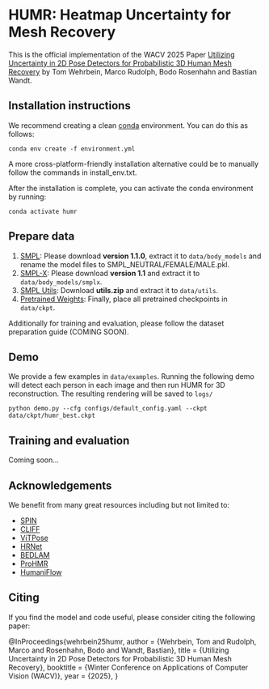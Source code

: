 # HUMR: Heatmap Uncertainty for Mesh Recovery
This is the official implementation of the WACV 2025 Paper [Utilizing Uncertainty in 2D Pose Detectors for Probabilistic 3D Human Mesh Recovery](https://arxiv.org/abs/2411.16289) by Tom Wehrbein, Marco Rudolph, Bodo Rosenhahn and Bastian Wandt.


## Installation instructions
We recommend creating a clean [conda](https://docs.conda.io/) environment. You can do this as follows:
```
conda env create -f environment.yml
```

A more cross-platform-friendly installation alternative could be to manually follow the commands in install_env.txt.


After the installation is complete, you can activate the conda environment by running:
```
conda activate humr
```

## Prepare data
1. [SMPL](https://smpl.is.tue.mpg.de/download.php): Please download <strong>version 1.1.0</strong>, extract it to `data/body_models` and rename the model files to SMPL_NEUTRAL/FEMALE/MALE.pkl.
2. [SMPL-X](https://smpl-x.is.tue.mpg.de/download.php): Please download <strong>version 1.1</strong> and extract it to `data/body_models/smplx`.
3. [SMPL Utils](https://cloud.tnt.uni-hannover.de/index.php/s/WqZs5tLMJqcMj9f): Download <strong>utils.zip</strong> and extract it to `data/utils`.
4. [Pretrained Weights](https://cloud.tnt.uni-hannover.de/index.php/s/WqZs5tLMJqcMj9f): Finally, place all pretrained checkpoints in `data/ckpt`.

Additionally for training and evaluation, please follow the dataset preparation guide (COMING SOON). 

## Demo
We provide a few examples in `data/examples`. Running the following demo will detect each person in each image and then run HUMR for 3D reconstruction. The resulting rendering will be saved to `logs/`
```
python demo.py --cfg configs/default_config.yaml --ckpt data/ckpt/humr_best.ckpt
```

## Training and evaluation
Coming soon...

## Acknowledgements
We benefit from many great resources including but not limited to:
- [SPIN](https://github.com/nkolot/SPIN)
- [CLIFF](https://github.com/huawei-noah/noah-research/tree/master/CLIFF)
- [ViTPose](https://github.com/JunkyByte/easy_ViTPose)
- [HRNet](https://github.com/leoxiaobin/deep-high-resolution-net.pytorch)
- [BEDLAM](https://github.com/pixelite1201/BEDLAM)
- [ProHMR](https://github.com/nkolot/ProHMR)
- [HumaniFlow](https://github.com/akashsengupta1997/HuManiFlow)


## Citing
If you find the model and code useful, please consider citing the following paper:

@InProceedings{wehrbein25humr,
    author    = {Wehrbein, Tom and Rudolph, Marco and Rosenhahn, Bodo and Wandt, Bastian},
    title     = {Utilizing Uncertainty in 2D Pose Detectors for Probabilistic 3D Human Mesh Recovery},
    booktitle = {Winter Conference on Applications of Computer Vision (WACV)},
    year      = {2025},
}
